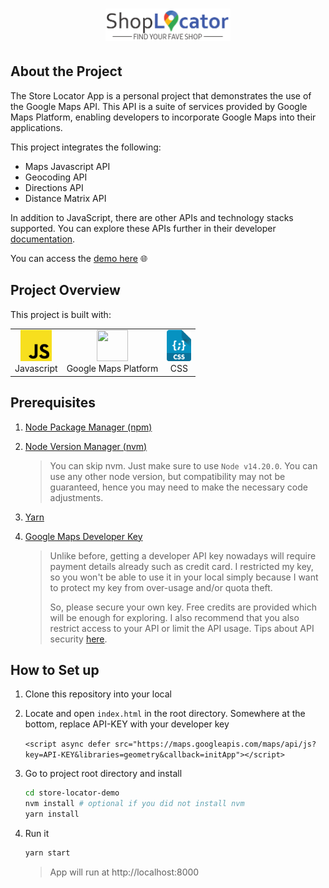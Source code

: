 
<h1 align="center">
  <a href="http://www.amitmerchant.com/electron-markdownify"><img src="src/app/images/shop-locator-logo.png" alt="Markdownify" width="200"></a>
</h1>

## About the Project

The Store Locator App is a personal project that demonstrates the use of the Google Maps API. This API is a suite of services provided by Google Maps Platform, enabling developers to incorporate Google Maps into their applications.

This project integrates the following:
- Maps Javascript API
- Geocoding API
- Directions API
- Distance Matrix API

In addition to JavaScript, there are other APIs and technology stacks supported. You can explore these APIs further in their developer [documentation](https://developers.google.com/maps).

You can access the [demo here](https://rayandus.github.io/store-locator-demo) 🌐

## Project Overview

This project is built with:

<table cellpadding="0" cellspacing="0">
  <tr style="padding: 0">
    <td valign="top" align="center">
        <img src="https://github.com/rayandus/my-portfolio/blob/main/public/javascript.svg" width="50" height="50">
        <br />
        Javascript
    </td>
        <td valign="top" align="center">
        <img src="https://encrypted-tbn0.gstatic.com/images?q=tbn:ANd9GcQpiVitCff2DmyrHW2x8tp0Cc5zyQo22-rvVZDCtU2m1A&s" width="50" height="50">
        <br />
        Google Maps Platform
    </td>
    <td valign="top" align="center">
        <img src="https://github.com/rayandus/my-portfolio/blob/main/public/css.png" height="50">
        <br />
        CSS
    </td>
  </tr>
</table>

## Prerequisites

1. [Node Package Manager (npm)](https://docs.npmjs.com/downloading-and-installing-node-js-and-npm)
1. [Node Version Manager (nvm)](https://css-tricks.com/how-to-install-npm-node-nvm/)

   > You can skip nvm. Just make sure to use `Node v14.20.0`. You can use any other node version, but compatibility may not be guaranteed, hence you may need to make the necessary code adjustments.

1. [Yarn](https://classic.yarnpkg.com/lang/en/docs/install)
1. [Google Maps Developer Key](https://developers.google.com/maps/documentation/javascript/get-api-key)

   > Unlike before, getting a developer API key nowadays will require payment details already such as credit card. I restricted my key, so you won't be able to use it in your local simply because I want to protect my key from over-usage and/or quota theft.
   >
   > So, please secure your own key. Free credits are provided which will be enough for exploring. I also recommend that you also restrict access to your API or limit the API usage. Tips about API security [here](https://developers.google.com/maps/api-security-best-practices).

## How to Set up

1. Clone this repository into your local

1. Locate and open `index.html` in the root directory. Somewhere at the bottom, replace API-KEY with your developer key

   `<script async defer src="https://maps.googleapis.com/maps/api/js?key=API-KEY&libraries=geometry&callback=initApp"></script>`

1. Go to project root directory and install

   ```bash
   cd store-locator-demo
   nvm install # optional if you did not install nvm
   yarn install
   ```

1. Run it

   ```bash
   yarn start
   ```
   
   > App will run at http://localhost:8000
